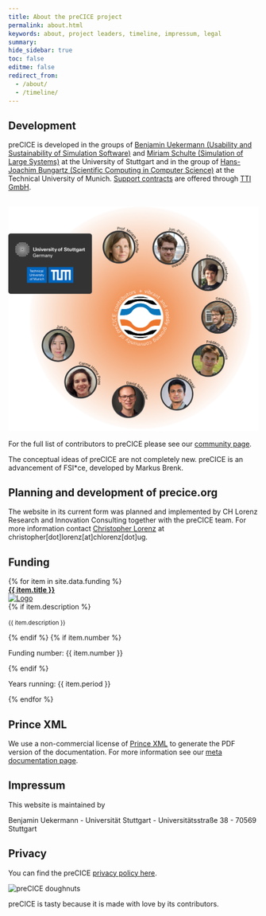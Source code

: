 ```yaml
---
title: About the preCICE project
permalink: about.html
keywords: about, project leaders, timeline, impressum, legal
summary:
hide_sidebar: true
toc: false
editme: false
redirect_from:
  - /about/
  - /timeline/
---
```


## Development

preCICE is developed in the groups of [Benjamin Uekermann (Usability and Sustainability of Simulation Software)](https://www.ipvs.uni-stuttgart.de/departments/us3/) and [Miriam Schulte (Simulation of Large Systems)](https://www.ipvs.uni-stuttgart.de/departments/sgs/) at the University of Stuttgart and in the group of [Hans-Joachim Bungartz (Scientific Computing in Computer Science)](http://www5.in.tum.de/wiki/index.php/Home) at the Technical University of Munich. [Support contracts](community-support-precice.html) are offered through [TTI GmbH](https://www.tti-stuttgart.de/).

<br>
<img class="img-responsive center-block" src="images/developer/precice-devs.png" alt="preCICE contributors" style="width: 800px; margin: auto;">
<br>

For the full list of contributors to preCICE please see our [community page](community-contributors).

<!--## Scientific project leaders

<br>
{% assign dev_leads = site.data.developer.leads | sort: "name" %}
<div class="row">
<div class="col-md-8 col-md-offset-2">
<ul class="devlist">
  {% for p in dev_leads %}
  <li{% if forloop.first %} class="devlist-first"{% endif %}>
    <div class="devlist-img">
      {% if p.img %}
      <img src="images/developer/{{ p.img }}.jpg" alt="Portrait">
      {% endif %}
    </div>
    <div class="devlist-left">
      <p>
        <strong>{{ p.fullname }}</strong><br/>
        {{ p.institution }}
      </p>
    </div>
    <ul class="devlist-right">
      {% if p.url %}<li><a href="{{ p.url }}" alt="See the institutional website" class="no-icon"><i class="fas fa-university"></i></a></li>{% endif %}
      {% if p.github %}<li><a href="https://github.com/{{ p.github }}" alt="See the Github profile" class="no-icon"><i class="fab fa-github"></i></a></li>{% endif %}
    </ul>
  </li>
  {% endfor %}
</ul>
</div>
</div>-->

The conceptual ideas of preCICE are not completely new. preCICE is an advancement of FSI*ce, developed by Markus Brenk.

## Planning and development of precice.org

The website in its current form was planned and implemented by CH Lorenz Research and Innovation Consulting together with the preCICE team. For more information contact [Christopher Lorenz](https://christopherlorenz.com) at christopher[dot]lorenz[at]chlorenz[dot]ug.

## Funding

<div class="row">
{% for item in site.data.funding %}
<div class="col-md-6">
        <div class="panel panel-default panel-custom">
          <div class="panel-heading-precice">
                <a href="{{ item.url }}" target="_blank" class="no-icon panel-title">
                <strong>
            {{ item.title }}
                </strong>
                </a>
          </div>
          <div class="panel-body">
            <div class="row">
              <div class="col-sm-4">
                <a href="{{ item.url }}" target="_blank" class="no-icon">
                <img src="{{ item.img }}" alt="Logo" class="img-responsive">
                </a>
              </div>
              <div class="col-sm-8">
                {% if item.description %}<p><small>{{ item.description }}</small></p>{% endif %}
                {% if item.number %}<p>Funding number: {{ item.number }}</p>{% endif %}
                <p>Years running: {{ item.period }}</p>
              </div>
            </div>
          </div>
        </div>
      </div>
{% endfor %}
</div>

## Prince XML

We use a non-commercial license of [Prince XML](http://www.princexml.com/) to generate the PDF version of the documentation. For more information see our [meta documentation page](docs-meta-publish-to-pdf.html).

## Impressum

This website is maintained by

Benjamin Uekermann -
Universität Stuttgart -
Universitätsstraße 38 -
70569 Stuttgart

## Privacy

You can find the preCICE [privacy policy here](privacy.html).

![preCICE doughnuts](images/doughnuts.jpg)

preCICE is tasty because it is made with love by its contributors.
